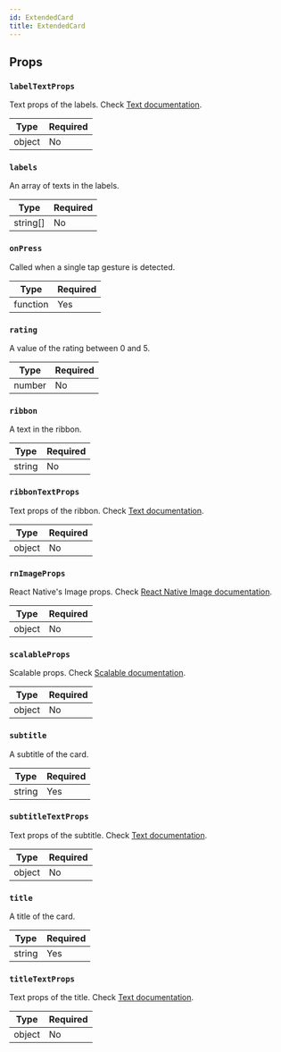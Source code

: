 ```yaml
---
id: ExtendedCard
title: ExtendedCard
---
```


## Props

### `labelTextProps`

Text props of the labels. Check [Text documentation](Text.md#props).

| Type   | Required |
| -------| -------- |
| object | No       |

### `labels`

An array of texts in the labels.

| Type     | Required |
| ---------| -------- |
| string[] | No       |

### `onPress`

Called when a single tap gesture is detected.

| Type     | Required |
| ---------| -------- |
| function | Yes      |

### `rating`

A value of the rating between 0 and 5.

| Type   | Required |
| -------| -------- |
| number | No       |

### `ribbon`

A text in the ribbon.

| Type   | Required |
| -------| -------- |
| string | No       |

### `ribbonTextProps`

Text props of the ribbon. Check [Text documentation](Text.md#props).

| Type   | Required |
| -------| -------- |
| object | No       |

### `rnImageProps`

React Native's Image props. Check [React Native Image documentation](https://reactnative.dev/docs/image#props).

| Type   | Required |
| -------| -------- |
| object | No       |

### `scalableProps`

Scalable props. Check [Scalable documentation](Scalable.md#props).

| Type   | Required |
| -------| -------- |
| object | No       |

### `subtitle`

A subtitle of the card.

| Type   | Required |
| -------| -------- |
| string | Yes      |

### `subtitleTextProps`

Text props of the subtitle. Check [Text documentation](Text.md#props).

| Type   | Required |
| -------| -------- |
| object | No       |

### `title`

A title of the card.

| Type   | Required |
| -------| -------- |
| string | Yes      |

### `titleTextProps`

Text props of the title. Check [Text documentation](Text.md#props).

| Type   | Required |
| -------| -------- |
| object | No       |


